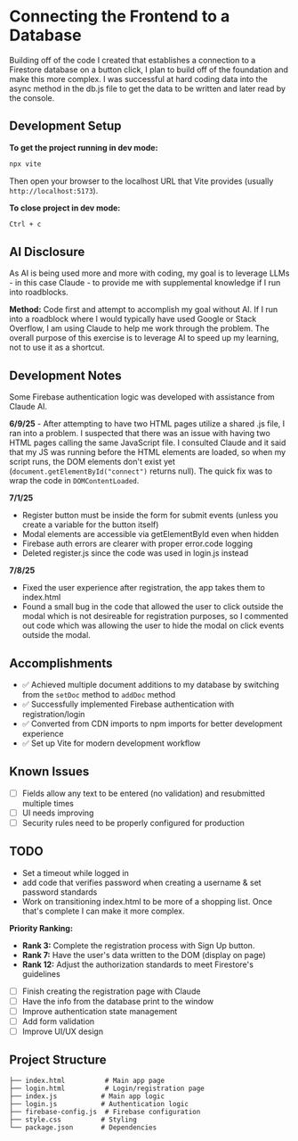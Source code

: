 # Connecting the Frontend to a Database

Building off of the code I created that establishes a connection to a Firestore database on a button click, I plan to build off of the foundation and make this more complex. I was successful at hard coding data into the async method in the db.js file to get the data to be written and later read by the console.

## Development Setup

**To get the project running in dev mode:**
```bash
npx vite
```


Then open your browser to the localhost URL that Vite provides (usually `http://localhost:5173`).

**To close project in dev mode:**
```bash
Ctrl + c
```


## AI Disclosure

As AI is being used more and more with coding, my goal is to leverage LLMs - in this case Claude - to provide me with supplemental knowledge if I run into roadblocks.

**Method:** Code first and attempt to accomplish my goal without AI. If I run into a roadblock where I would typically have used Google or Stack Overflow, I am using Claude to help me work through the problem. The overall purpose of this exercise is to leverage AI to speed up my learning, not to use it as a shortcut.

## Development Notes

Some Firebase authentication logic was developed with assistance from Claude AI.

**6/9/25** - After attempting to have two HTML pages utilize a shared .js file, I ran into a problem. I suspected that there was an issue with having two HTML pages calling the same JavaScript file. I consulted Claude and it said that my JS was running before the HTML elements are loaded, so when my script runs, the DOM elements don't exist yet (`document.getElementById("connect")` returns null). The quick fix was to wrap the code in `DOMContentLoaded`.

**7/1/25**
- Register button must be inside the form for submit events (unless you create a variable for the button itself)
- Modal elements are accessible via getElementById even when hidden
- Firebase auth errors are clearer with proper error.code logging
- Deleted register.js since the code was used in login.js instead

**7/8/25**
- Fixed the user experience after registration, the app takes them to index.html
- Found a small bug in the code that allowed the user to click outside the modal which is not desireable for registration purposes, so I commented out code which was allowing the user to hide the modal on click events outside the modal.

## Accomplishments

- ✅ Achieved multiple document additions to my database by switching from the `setDoc` method to `addDoc` method
- ✅ Successfully implemented Firebase authentication with registration/login
- ✅ Converted from CDN imports to npm imports for better development experience
- ✅ Set up Vite for modern development workflow

## Known Issues

- [ ] Fields allow any text to be entered (no validation) and resubmitted multiple times
- [ ] UI needs improving
- [ ] Security rules need to be properly configured for production

## TODO

 - Set a timeout while logged in
 - add code that verifies password when creating a username & set password standards
 - Work on transitioning index.html to be more of a shopping list. Once that's complete I can make it more complex.

**Priority Ranking:**
- **Rank 3:** Complete the registration process with Sign Up button.
- **Rank 7:** Have the user's data written to the DOM (display on page)
- **Rank 12:** Adjust the authorization standards to meet Firestore's guidelines
- [ ] Finish creating the registration page with Claude
- [ ] Have the info from the database print to the window
- [ ] Improve authentication state management
- [ ] Add form validation
- [ ] Improve UI/UX design

## Project Structure

```
├── index.html          # Main app page
├── login.html          # Login/registration page
├── index.js           # Main app logic
├── login.js           # Authentication logic
├── firebase-config.js  # Firebase configuration
├── style.css          # Styling
└── package.json       # Dependencies

